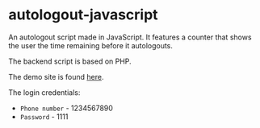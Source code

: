 # autologout-javascript
An autologout script made in JavaScript.
It features a counter that shows the user the time remaining before it autologouts.

The backend script is based on PHP.

The demo site is found [here](https://sacco.terrence-aluda.com/sacco/eng-edtest.html).

The login credentials:
- `Phone number` - 1234567890
- `Password` - 1111
